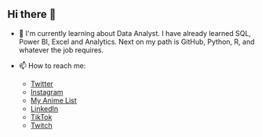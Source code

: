 ## Hi there 👋

- 🌱 I'm currently learning about Data Analyst. I have already learned SQL, Power BI, Excel and Analytics. Next on my path is GitHub, Python, R, and whatever the job requires. 

- 📫 How to reach me:
  - [Twitter](https://twitter.com/roderick_gamer1)
  - [Instagram](https://www.instagram.com/roderick_gamer1/)
  - [My Anime List](https://myanimelist.net/profile/roderick_gamer)
  - [LinkedIn](https://www.linkedin.com/in/rodrigososa-andrade/)
  - [TikTok](https://www.tiktok.com/@roderick_gamer)
  - [Twitch](https://www.twitch.tv/roderick_gamer)
                      

<!--
**RoderickGamer/RoderickGamer** is a ✨ _special_ ✨ repository because its `README.md` (this file) appears on your GitHub profile.

Here are some ideas to get you started:

- 🔭 I’m currently working on ...
- 👯 I’m looking to collaborate on ...
- 🤔 I’m looking for help with ...
- 💬 Ask me about ...
- 😄 Pronouns: ...
- ⚡ Fun fact: ...
-->
